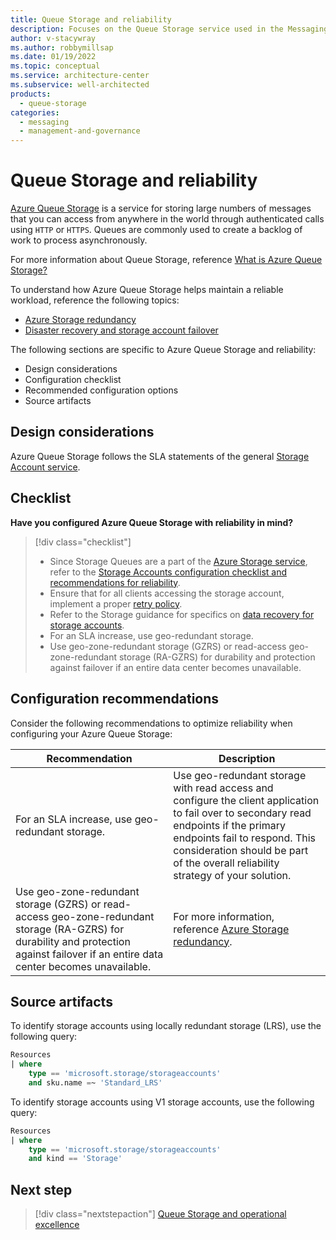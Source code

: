 ```yaml
---
title: Queue Storage and reliability
description: Focuses on the Queue Storage service used in the Messaging solution to provide best-practice, configuration recommendations, and design considerations related to Reliability.
author: v-stacywray
ms.author: robbymillsap
ms.date: 01/19/2022
ms.topic: conceptual
ms.service: architecture-center
ms.subservice: well-architected
products:
  - queue-storage
categories:
  - messaging
  - management-and-governance
---
```


# Queue Storage and reliability

[Azure Queue Storage](/azure/storage/queues/storage-queues-introduction) is a service for storing large numbers of messages that you can access from anywhere in the world through authenticated calls using `HTTP` or `HTTPS`. Queues are commonly used to create a backlog of work to process asynchronously.

For more information about Queue Storage, reference [What is Azure Queue Storage?](/azure/storage/queues/storage-queues-introduction)

To understand how Azure Queue Storage helps maintain a reliable workload, reference the following topics:

- [Azure Storage redundancy](/azure/storage/common/storage-redundancy?toc=/azure/storage/queues/toc.json)
- [Disaster recovery and storage account failover](/azure/storage/common/storage-disaster-recovery-guidance?toc=/azure/storage/queues/toc.json)

The following sections are specific to Azure Queue Storage and reliability:

- Design considerations
- Configuration checklist
- Recommended configuration options
- Source artifacts

## Design considerations

Azure Queue Storage follows the SLA statements of the general [Storage Account service](https://azure.microsoft.com/support/legal/sla/storage/v1_5/).

## Checklist

**Have you configured Azure Queue Storage with reliability in mind?**

> [!div class="checklist"]
> - Since Storage Queues are a part of the [Azure Storage service](/azure/storage/common/storage-account-overview?toc=/azure/storage/blobs/toc.json), refer to the [Storage Accounts configuration checklist and recommendations for reliability](../../storage/storage-accounts/reliability.md).
> - Ensure that for all clients accessing the storage account, implement a proper [retry policy](/azure/architecture/best-practices/retry-service-specific#azure-storage).
> - Refer to the Storage guidance for specifics on [data recovery for storage accounts](/azure/storage/common/storage-disaster-recovery-guidance?toc=/azure/storage/blobs/toc.json).
> - For an SLA increase, use geo-redundant storage.
> - Use geo-zone-redundant storage (GZRS) or read-access geo-zone-redundant storage (RA-GZRS) for durability and protection against failover if an entire data center becomes unavailable.

## Configuration recommendations

Consider the following recommendations to optimize reliability when configuring your Azure Queue Storage:

|Recommendation|Description|
|--------------|-----------|
|For an SLA increase, use geo-redundant storage.|Use geo-redundant storage with read access and configure the client application to fail over to secondary read endpoints if the primary endpoints fail to respond. This consideration should be part of the overall reliability strategy of your solution.|
|Use geo-zone-redundant storage (GZRS) or read-access geo-zone-redundant storage (RA-GZRS) for durability and protection against failover if an entire data center becomes unavailable.|For more information, reference [Azure Storage redundancy](/azure/storage/common/storage-redundancy).|

## Source artifacts

To identify storage accounts using locally redundant storage (LRS), use the following query:

```sql
Resources
| where
    type == 'microsoft.storage/storageaccounts'
    and sku.name =~ 'Standard_LRS'
```

To identify storage accounts using V1 storage accounts, use the following query:

```sql
Resources
| where
    type == 'microsoft.storage/storageaccounts'
    and kind == 'Storage'
```

## Next step

> [!div class="nextstepaction"]
> [Queue Storage and operational excellence](operational-excellence.md)